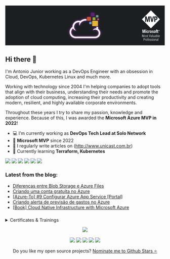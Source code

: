 <p align="center">
<img src="assets/images/banner.png">
</p>

## Hi there 👋

I'm Antonio Junior working as a DevOps Engineer with an obsession in Cloud, DevOps, Kubernetes Linux and much more.

Working with technology since 2004 I'm helping companies to adopt tools that align with their business, understanding their needs and promote the adoption of cloud computing, increasing their productivity and creating modern, resilient, and highly available corporate environments.

Throughout these years I try to share my passion, knowledge and experience. Because of this, I was awarded the **Microsoft Azure MVP in 2022**!

-   💻 I’m currently working as **DevOps Tech Lead at Solo Network**
-   🏅 **Microsoft MVP** since 2022
-   📝 I regularly write articles on (http://www.unicast.com.br)
-   🌱 Currently learning **Terraform, Kubernetes**

<div> 
  <a href="https://www.linkedin.com/in/antoniocarlosjr" target="_blank"><img src="https://img.shields.io/badge/-LinkedIn-%230077B5?style=fflat&logo=linkedin&logoColor=white" target="_blank"></a>
  <a href="http://www.unicastlab.com.br/" target="_blank"><img src="https://img.shields.io/badge/-Website%2fBlog-blue?style=flat&logo=website&logoColor=white&link="_blank"></a> 
  <a href="https://mvp.microsoft.com/en-us/PublicProfile/5004987?fullName=Antonio%20Carlos%20da%20Silva%20Junior" target="_blank"><img src="https://img.shields.io/badge/-MVP%20Profile-blue?style=flat&logo=website&logoColor=white&link="_blank"></a> 
  <a href="https://discord.gg/S6zFKGA7hg" target="_blank"><img src="https://img.shields.io/badge/Discord-7289DA?style=flat&logo=discord&logoColor=white" target="_blank"></a> 
  <a href= "https://www.youtube.com/channel/UCYpdjQbbkBQpDWI1rapkVUA" target="_blank"><img src="https://img.shields.io/badge/YouTube-FF0000?style=flat&logo=youtube&logoColor=white" target="_blank"></a>
  <a href="https://www.instagram.com/unicastlab/" target="_blank"><img src="https://img.shields.io/badge/Instagram-E4405F?style=flat&logo=instagram&logoColor=white" target="_blank"></a>
</div>

### Latest from the blog:

<!-- Unicast:START -->
- [Diferenças entre Blob Storage e Azure Files](https://unicast.com.br/posts/diferencas-entre-blob-storage-e-azure-files/)
- [Criando uma conta gratuita no Azure](https://unicast.com.br/posts/criando-uma-conta-gratuita-no-azure/)
- [[Azure-To] #9 Configurar Azure App Service [Portal]](https://unicast.com.br/posts/azure-to-9-configurar-azure-app-service-portal/)
- [Criando alerta de previsão de gastos no Azure](https://unicast.com.br/posts/criando-alerta-de-previsao-de-gastos-no-azure/)
- [[Book] Cloud Native Infrastructure with Microsoft Azure](https://unicast.com.br/posts/book-cloud-native-infrastructure-with-microsoft-azure/)
<!-- Unicast:END -->

###

<details>
  <summary> Certificates & Trainings</summary>

<!--START_SECTION:badges-->
[![Microsoft Certified: DevOps Engineer Expert](https://images.credly.com/size/96x96/images/c3ab66f8-5d59-4afa-a6c2-0ba30a1989ca/CERT-Expert-DevOps-Engineer-600x600.png)](http://www.credly.com/badges/1a6c654c-8f49-42e3-a512-48f0da49166d "Microsoft Certified: DevOps Engineer Expert")
[![AZ-400: Designing and Implementing Microsoft DevOps Solutions](https://images.credly.com/size/96x96/images/107e2eb6-f394-40eb-83d2-d8c9b7d34555/exam-az400-600x600.png)](http://www.credly.com/badges/dd3eaac9-6aeb-4227-b2f4-2cad595e9f0c "AZ-400: Designing and Implementing Microsoft DevOps Solutions")
[![KCNA: Kubernetes and Cloud Native Associate](https://images.credly.com/size/96x96/images/f28f1d88-428a-47f6-95b5-7da1dd6c1000/KCNA_badge.png)](http://www.credly.com/badges/71b9bc65-7c23-4de6-95ab-c09a267c8c6c "KCNA: Kubernetes and Cloud Native Associate")
[![HashiCorp Certified: Terraform Associate (002)](https://images.credly.com/size/96x96/images/99289602-861e-4929-8277-773e63a2fa6f/image.png)](http://www.credly.com/badges/d2364f7c-76a7-44a9-96d8-767c0023a1e7 "HashiCorp Certified: Terraform Associate (002)")
[![Microsoft Certified Trainer 2022-2023](https://images.credly.com/size/96x96/images/bb4156e4-c2e1-4399-b03c-af6feb7a6cc4/image.png)](http://www.credly.com/badges/d656f5ce-1134-4d25-bfcc-ada38ab1c80c "Microsoft Certified Trainer 2022-2023")
[![Microsoft Certified: Azure Network Engineer Associate](https://images.credly.com/size/96x96/images/c3a2e51d-7984-48cc-a4cb-88d4e8487037/azure-network-engineer-associate-600x600.png)](http://www.credly.com/badges/08de08d6-b614-42aa-bbbb-10484951c8d2 "Microsoft Certified: Azure Network Engineer Associate")
[![Microsoft Certified: Azure Administrator Associate](https://images.credly.com/size/96x96/images/336eebfc-0ac3-4553-9a67-b402f491f185/azure-administrator-associate-600x600.png)](http://www.credly.com/badges/f60575b0-7482-42a6-bb83-db90503a8dea "Microsoft Certified: Azure Administrator Associate")
[![Microsoft Certified: Azure Security Engineer Associate](https://images.credly.com/size/96x96/images/1ad16b6f-2c71-4a2e-ae74-ec69c4766039/azure-security-engineer-associate600x600.png)](http://www.credly.com/badges/3346e054-e27b-4138-92a5-47a6d10bd756 "Microsoft Certified: Azure Security Engineer Associate")
[![Microsoft Certified: Azure Virtual Desktop Specialty](https://images.credly.com/size/96x96/images/ea009208-e2d6-432e-bbf6-d34d28b0835f/azure-virtual-desktop-specialty-600x600.png)](http://www.credly.com/badges/7947b52f-4df6-4e5f-91c7-489209131e27 "Microsoft Certified: Azure Virtual Desktop Specialty")
[![Microsoft Certified: Security, Compliance, and Identity Fundamentals](https://images.credly.com/size/96x96/images/fc1352af-87fa-4947-ba54-398a0e63322e/security-compliance-and-identity-fundamentals-600x600.png)](http://www.credly.com/badges/14a6f0ab-e37f-4fb3-915e-50712867e017 "Microsoft Certified: Security, Compliance, and Identity Fundamentals")
[![Microsoft Certified: Azure Solutions Architect Expert](https://images.credly.com/size/96x96/images/987adb7e-49be-4e24-b67e-55986bd3fe66/azure-solutions-architect-expert-600x600.png)](http://www.credly.com/badges/189bfe4f-e576-4206-a8b7-2b7eb99c7bec "Microsoft Certified: Azure Solutions Architect Expert")
[![AZ-304: Microsoft Azure Architect Design](https://images.credly.com/size/96x96/images/bfdff01e-a9dd-41fc-9301-8a90585c19bb/EXAM-Expert-AZ-304-600x600.png)](http://www.credly.com/badges/5b9bf4b7-4df9-4a1d-9b32-6001c492e034 "AZ-304: Microsoft Azure Architect Design")
[![MCE: Microsoft Certified Educator](https://images.credly.com/size/96x96/images/54f7ea40-48bc-4217-b398-b81bae6de175/MCE.png)](http://www.credly.com/badges/236052c1-f263-4929-9d20-169c9d26dca5 "MCE: Microsoft Certified Educator")
[![Microsoft Certified Trainer 2021-2022](https://images.credly.com/size/96x96/images/a6ea4416-4f34-4a85-bc24-eb3fe32fd241/MCT-Microsoft_Certified_Trainer-600x600.png)](http://www.credly.com/badges/33c2cdbe-fe46-4854-812c-57fc8b758153 "Microsoft Certified Trainer 2021-2022")
[![AZ-303: Microsoft Azure Architect Technologies](https://images.credly.com/size/96x96/images/285339cc-675a-4b1a-bdd9-283868af2fc8/EXAM-Expert-AZ-303-600x600.png)](http://www.credly.com/badges/404eb859-1d7b-44a6-8a1e-d40d691a265e "AZ-303: Microsoft Azure Architect Technologies")
[![Microsoft Certified: Azure Data Fundamentals](https://images.credly.com/size/96x96/images/70eb1e3f-d4de-4377-a062-b20fb29594ea/azure-data-fundamentals-600x600.png)](http://www.credly.com/badges/b58dad18-f740-4742-a930-9e71e15fb9d0 "Microsoft Certified: Azure Data Fundamentals")
[![ITIL 4 ® Foundation](https://images.credly.com/size/96x96/images/8b943c4b-c186-4e9f-84aa-004322b76eed/image.png)](http://www.credly.com/badges/c8892691-66bd-4b42-b0b8-56f7e5a2af17 "ITIL 4 ® Foundation")
[![Oracle Cloud Infrastructure 2019 Cloud Operations Certified Associate](https://images.credly.com/size/96x96/images/501ca080-9df7-4f25-9a22-567e91142d12/09_Associate_OCI_Cloud_Operations_2019.png)](http://www.credly.com/badges/35147390-01d9-4aa1-b785-0bc58268190b "Oracle Cloud Infrastructure 2019 Cloud Operations Certified Associate")
[![Oracle Cloud Infrastructure 2019 Certified Architect Professional](https://images.credly.com/size/96x96/images/1b9e2535-31dc-405d-8c05-ee2a53d50477/11_OCI_Architect_Professional_2019.png)](http://www.credly.com/badges/16ca495a-87cc-4b6d-8c94-a6aa355bf4a3 "Oracle Cloud Infrastructure 2019 Certified Architect Professional")
[![AWS Certified Cloud Practitioner](https://images.credly.com/size/96x96/images/00634f82-b07f-4bbd-a6bb-53de397fc3a6/image.png)](http://www.credly.com/badges/84466036-ce4b-4660-94ff-be85ddd7e0b8 "AWS Certified Cloud Practitioner")
[![Oracle Cloud Infrastructure 2019 Certified Architect Associate](https://images.credly.com/size/96x96/images/a0c90a95-7b12-4b51-a8a5-59887be2c399/08_Associate_OCI_Architect_2019.png)](http://www.credly.com/badges/aca6bd90-2988-44b2-92be-2d1fbe4f3467 "Oracle Cloud Infrastructure 2019 Certified Architect Associate")
[![Oracle Cloud Infrastructure Foundations 2020 Certified Associate](https://images.credly.com/size/96x96/images/697cf123-74b0-4356-9055-9973471d26d6/03_Oracle_Cloud_Infrastructure_Foundations_Associate.png)](http://www.credly.com/badges/50c68c57-99cb-4db7-903f-6d1be7bf9c46 "Oracle Cloud Infrastructure Foundations 2020 Certified Associate")
[![JNCIA x 5](https://images.credly.com/size/96x96/images/1971e2f3-b53d-4c15-af70-79ed979c4c93/M_01_asso_5A.png)](http://www.credly.com/badges/0a42bb2d-7a89-46e3-b150-e701c2aea01e "JNCIA x 5")
[![Juniper Networks Certified Associate, Security (JNCIA-SEC)](https://images.credly.com/size/96x96/images/c61cfe43-7e75-4636-818d-88b47e9a2b4c/L_01_asso_JNCIA-SEC.png)](http://www.credly.com/badges/90ccd76d-41bc-453a-93ae-49bc8b56835e "Juniper Networks Certified Associate, Security (JNCIA-SEC)")
[![Juniper Networks Certified Associate, Automation and DevOps (JNCIA-DevOps)](https://images.credly.com/size/96x96/images/ad30282b-5a30-4202-a05c-9c6f4f751595/L_01_asso_JNCIA-DevOps.png)](http://www.credly.com/badges/ee5ac392-97b7-42d9-b2c3-f007208c2626 "Juniper Networks Certified Associate, Automation and DevOps (JNCIA-DevOps)")
[![Microsoft Certified: Azure Fundamentals](https://images.credly.com/size/96x96/images/be8fcaeb-c769-4858-b567-ffaaa73ce8cf/image.png)](http://www.credly.com/badges/81d4bcfb-7a08-470e-b5b0-7e124283841a "Microsoft Certified: Azure Fundamentals")
[![MTA: Networking Fundamentals - Certified 2019](https://images.credly.com/size/96x96/images/0c79e2b7-b5b7-4fcb-a3c0-1a5cc9b93f18/MTA-Networking-Fundamentals-2019.png)](http://www.credly.com/badges/f8fde9ee-611a-468f-ad3e-6d14eb96df11 "MTA: Networking Fundamentals - Certified 2019")
[![JNCIA x 3](https://images.credly.com/size/96x96/images/d9f1f414-d4a5-4ef9-96f8-26e3ada93583/M_01_asso_3A.png)](http://www.credly.com/badges/05bce861-d98c-4271-a773-848c661f7d88 "JNCIA x 3")
[![Juniper Networks Certified Design Associate (JNCDA)](https://images.credly.com/size/96x96/images/4087bc56-d17f-4ae1-b9df-2b60ea30cf5b/L_01_asso_JNCDA.png)](http://www.credly.com/badges/89c3eb1c-1aba-48d8-8dfa-74c23906d158 "Juniper Networks Certified Design Associate (JNCDA)")
[![Juniper Networks Certified Associate, Cloud (JNCIA-Cloud)](https://images.credly.com/size/96x96/images/746fd41e-5653-4624-b7f8-eaa4b8645e78/L_01_asso_JNCIA-Cloud.png)](http://www.credly.com/badges/74eee0e9-b078-45ef-8fdd-8e3ccd112c3d "Juniper Networks Certified Associate, Cloud (JNCIA-Cloud)")
[![Juniper Networks Certified Associate, Junos (JNCIA-Junos)](https://images.credly.com/size/96x96/images/115e08d1-6b0c-40b2-aa15-5906022f4db0/L_01_asso_JNCIA-Junos.png)](http://www.credly.com/badges/62399ff7-8234-4a8f-a699-333517f6ede6 "Juniper Networks Certified Associate, Junos (JNCIA-Junos)")
<!--END_SECTION:badges-->

</details>

<p align='center'>
 <a href="https://github.com/asilvajunior">
 <img height="170em" src="https://github-readme-stats.vercel.app/api?username=asilvajunior&show_icons=true&theme=dracula&include_all_commits=true&count_private=true"/>
</p>

<p align="center">
 <a href="AZURE"><img src="https://img.shields.io/badge/-Microsoft%20Azure-2C6CFB?style=flat&logo=MicrosoftAzure&logoColor=white"></a>
 <a href="LINUX"><img src="https://img.shields.io/badge/-Linux-FCC624?style=flat&logo=linux&logoColor=000000"></a>
 <a href="DEBIAN"><img src="https://img.shields.io/badge/Debian-D70A53?style=flat&logo=debian&logoColor=000000"></a>
 <a href="KUBERNETES"><img src="https://img.shields.io/badge/kubernetes-%23326ce5.svg?style=flat&logo=kubernetes&logoColor=3C93FF"></a>
 <a href="TERRAFORM"><img src="https://img.shields.io/badge/terraform-%235835CC.svg?style=flat&logo=terraform&logoColor=white"></a>
</p>

 <p align='center'>
  Do you like my open source projects? <a href='https://stars.github.com/nominate/'>Nominate me to Github Stars ⭐</a>
</p>

